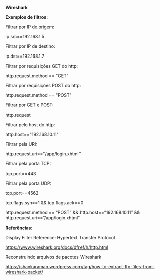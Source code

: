 **Wireshark**


**Exemplos de filtros:**

Filtrar por IP de origem:

ip.src==192.168.1.5

 
Filtrar por IP de destino:

ip.dst==192.168.1.7

 
Filtrar por requisições GET do http:

http.request.method == "GET"

 
Filtrar por requisições POST do http:

http.request.method == "POST"

 
Filtrar por GET e POST:

http.request

 
Filtrar pelo host do http:

http.host=="192.168.10.11"

 
Filtrar pela URI:

http.request.uri=="/app/login.xhtml"

 
Filtrar pela porta TCP:

tcp.port==443

 
Filtrar pela porta UDP:

tcp.port==4562



tcp.flags.syn==1 && tcp.flags.ack==0

http.request.method == “POST” && http.host==”192.168.10.11″ && http.request.uri==”/app/login.xhtml”




**Referências:**

Display Filter Reference: Hypertext Transfer Protocol

https://www.wireshark.org/docs/dfref/h/http.html

Reconstruindo arquivos de pacotes Wireshark

https://shankaraman.wordpress.com/tag/how-to-extract-ftp-files-from-wireshark-packet/

